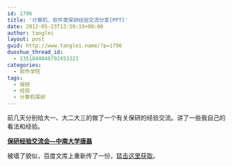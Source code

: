 ```yaml
---
id: 1796
title: '计算机、软件类保研经验交流分享[PPT]'
date: 2012-05-23T13:59:19+00:00
author: tanglei
layout: post
guid: http://www.tanglei.name/?p=1796
duoshuo_thread_id:
  - 1351844048792453321
categories:
  - 软件学院
tags:
  - 保研
  - 经验
  - 计算机保研
---
```

前几天分别给大一、大二大三的做了一个有关保研的经验交流。讲了一些我自己的看法和经验。

<center>
</center>

<div id="__ss_13038415">
  <strong style="display: block; margin: 12px 0 4px;"><a title="保研经验交流会—中南大学唐磊" href="http://www.slideshare.net/tl3shi/ss-13038415">保研经验交流会—中南大学唐磊</a></strong>
</div>

被墙了貌似，百度文库上重新传了一份，[猛击这里获取](http://wenku.baidu.com/view/46cc46c16137ee06eff918cf.html)。
